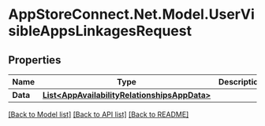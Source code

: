 # AppStoreConnect.Net.Model.UserVisibleAppsLinkagesRequest

## Properties

Name | Type | Description | Notes
------------ | ------------- | ------------- | -------------
**Data** | [**List&lt;AppAvailabilityRelationshipsAppData&gt;**](AppAvailabilityRelationshipsAppData.md) |  | 

[[Back to Model list]](../README.md#documentation-for-models) [[Back to API list]](../README.md#documentation-for-api-endpoints) [[Back to README]](../README.md)

